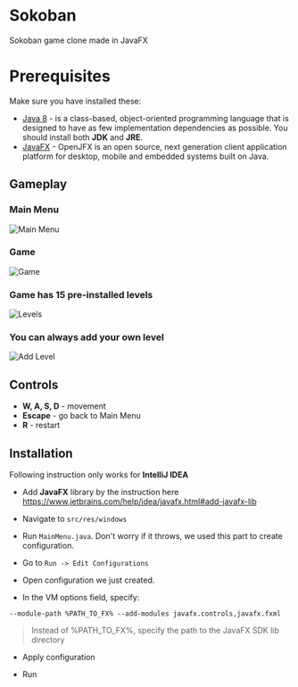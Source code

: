 # Sokoban

Sokoban game clone made in JavaFX

# Prerequisites

Make sure you have installed these:

- [Java 8](https://www.java.com/en/download/) - is a class-based, object-oriented programming language that is designed to have as few implementation dependencies as possible.
You should install both **JDK** and **JRE**.
- [JavaFX](https://gluonhq.com/products/javafx/) - OpenJFX is an open source, next generation client application platform for desktop, mobile and embedded systems built on Java.

## Gameplay

### Main Menu

![Main Menu](https://i.imgur.com/dFR4HUW.png "Main Menu")

### Game

![Game](https://i.imgur.com/7HpYzxA.png "Game")

### Game has 15 pre-installed levels

![Levels](https://i.imgur.com/fheiIIR.png "Levels")

### You can always add your own level

![Add Level](https://i.imgur.com/4UJyvbh.png "Add Level")


## Controls

- **W, A, S, D** - movement
- **Escape** - go back to Main Menu
- **R** - restart

## Installation

Following instruction only works for **IntelliJ IDEA**

- Add **JavaFX** library by the instruction here
https://www.jetbrains.com/help/idea/javafx.html#add-javafx-lib

- Navigate to `src/res/windows`

- Run `MainMenu.java`. Don't worry if it throws,
we used this part to create configuration.

- Go to `Run -> Edit Configurations`

- Open configuration we just created.

- In the VM options field, specify:

```shell script
--module-path %PATH_TO_FX% --add-modules javafx.controls,javafx.fxml
```

> Instead of %PATH_TO_FX%, specify the path to the JavaFX SDK lib directory

- Apply configuration

- Run





